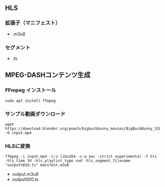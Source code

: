 ## HLS
### 拡張子（マニフェスト）
- .m3u8
### セグメント
- .ts

## MPEG-DASHコンテンツ生成
### FFmpeg インストール
```
sudo apt install ffmpeg
```

### サンプル動画ダウンロード
```
wget https://download.blender.org/peach/bigbuckbunny_movies/BigBuckBunny_320x180.mp4 -O input.mp4
```

### HLSに変換
```
ffmpeg -i input.mp4 -c:v libx264 -c:a aac -strict experimental -f hls -hls_time 10 -hls_playlist_type vod -hls_segment_filename "output%03d.ts" manifest.m3u8
```
- output.m3u8
- output000.ts
